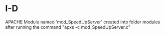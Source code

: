 # I-D

APACHE Module named 'mod_SpeedUpServer' created into folder modules after running the command "apxs -c mod_SpeedUpServer.c"

